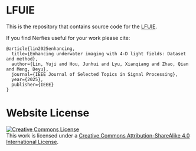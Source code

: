 # LFUIE

This is the repository that contains source code for the [LFUIE](https://LFUIE.github.io).

If you find Nerfies useful for your work please cite:
```
@article{lin2025enhancing,
  title={Enhancing underwater imaging with 4-D light fields: Dataset and method},
  author={Lin, Yuji and Hou, Junhui and Lyu, Xianqiang and Zhao, Qian and Meng, Deyu},
  journal={IEEE Journal of Selected Topics in Signal Processing},
  year={2025},
  publisher={IEEE}
}
```

# Website License
<a rel="license" href="http://creativecommons.org/licenses/by-sa/4.0/"><img alt="Creative Commons License" style="border-width:0" src="https://i.creativecommons.org/l/by-sa/4.0/88x31.png" /></a><br />This work is licensed under a <a rel="license" href="http://creativecommons.org/licenses/by-sa/4.0/">Creative Commons Attribution-ShareAlike 4.0 International License</a>.
